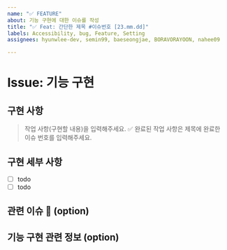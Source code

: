 ```yaml
---
name: "✅ FEATURE"
about: 기능 구현에 대한 이슈를 작성
title: "✅ Feat: 간단한 제목 #이슈번호 [23.mm.dd]"
labels: Accessibility, bug, Feature, Setting
assignees: hyunwlee-dev, semin99, baeseongjae, BORAVORAYOON, nahee09

---
```


# Issue: 기능 구현

## 구현 사항
> 작업 사항(구현할 내용)을 입력해주세요.
✅ 완료된 작업 사항은 제목에 완료한 이슈 번호를 입력해주세요.

## 구현 세부 사항
- [ ] todo
- [ ] todo

## 관련 이슈 📎 (option)
<!-- 관련이슈가 있다면 주석을 해제하고 지우고 # 뒤에 관련된 이슈의 넘버를 적어주세요. -->
<!-- IssueNumber : # -->

## 기능 구현 관련 정보 (option)
<!-- 기능 구현에 관한 정보를 얻은 곳의 url을 적어주세요 없다면 비워놓으셔도 됩니다. -->

